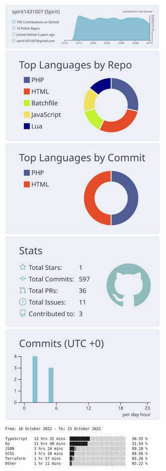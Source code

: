 [![](https://raw.githubusercontent.com/spirit1431007/spirit1431007/master/profile-summary-card-output/nord_bright/0-profile-details.svg)](https://git.io/spiritx)
[![](https://raw.githubusercontent.com/spirit1431007/spirit1431007/master/profile-summary-card-output/nord_bright/1-repos-per-language.svg)](https://git.io/spiritx) [![](https://raw.githubusercontent.com/spirit1431007/spirit1431007/master/profile-summary-card-output/nord_bright/2-most-commit-language.svg)](https://git.io/spiritx)
[![](https://raw.githubusercontent.com/spirit1431007/spirit1431007/master/profile-summary-card-output/nord_bright/3-stats.svg)](https://git.io/spiritx) [![](https://raw.githubusercontent.com/spirit1431007/spirit1431007/master/profile-summary-card-output/nord_bright/4-productive-time.svg)](https://git.io/spiritx)

<!--START_SECTION:waka-->

```text
From: 16 October 2022 - To: 23 October 2022

TypeScript   13 hrs 31 mins  █████████░░░░░░░░░░░░░░░░   36.55 %
Go           11 hrs 40 mins  ████████░░░░░░░░░░░░░░░░░   31.54 %
JSON         3 hrs 24 mins   ██▒░░░░░░░░░░░░░░░░░░░░░░   09.20 %
SCSS         3 hrs 10 mins   ██░░░░░░░░░░░░░░░░░░░░░░░   08.56 %
Terraform    1 hr 57 mins    █▒░░░░░░░░░░░░░░░░░░░░░░░   05.28 %
Other        1 hr 11 mins    ▓░░░░░░░░░░░░░░░░░░░░░░░░   03.22 %
```

<!--END_SECTION:waka-->
